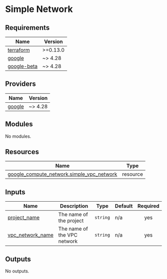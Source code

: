 # Simple Network
<!-- BEGIN_TF_DOCS -->
## Requirements

| Name | Version |
|------|---------|
| <a name="requirement_terraform"></a> [terraform](#requirement\_terraform) | >=0.13.0 |
| <a name="requirement_google"></a> [google](#requirement\_google) | ~> 4.28 |
| <a name="requirement_google-beta"></a> [google-beta](#requirement\_google-beta) | ~> 4.28 |

## Providers

| Name | Version |
|------|---------|
| <a name="provider_google"></a> [google](#provider\_google) | ~> 4.28 |

## Modules

No modules.

## Resources

| Name | Type |
|------|------|
| [google_compute_network.simple_vpc_network](https://registry.terraform.io/providers/hashicorp/google/latest/docs/resources/compute_network) | resource |

## Inputs

| Name | Description | Type | Default | Required |
|------|-------------|------|---------|:--------:|
| <a name="input_project_name"></a> [project\_name](#input\_project\_name) | The name of the project | `string` | n/a | yes |
| <a name="input_vpc_network_name"></a> [vpc\_network\_name](#input\_vpc\_network\_name) | The name of the VPC network | `string` | n/a | yes |

## Outputs

No outputs.
<!-- END_TF_DOCS -->
